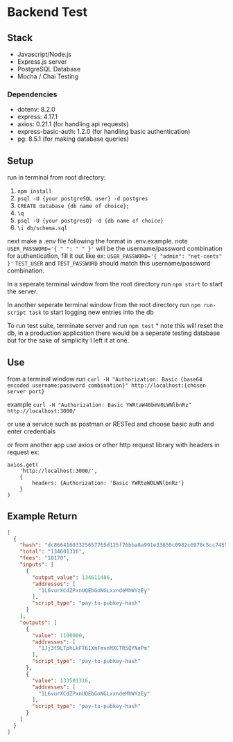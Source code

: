 # Backend Test

## Stack 
- Javascript/Node.js
- Express.js server
- PostgreSQL Database
- Mocha / Chai Testing

### Dependencies 
- dotenv: 8.2.0 
- express: 4.17.1 
- axios: 0.21.1 (for  handling api requests)
- express-basic-auth: 1.2.0 (for handling basic authentication)
- pg: 8.5.1 (for making database queries)

## Setup 
run in terminal from root directory:
1. ```npm install```
2. ```psql -U {your postgreSQL user} -d postgres```
3. ```CREATE database {db name of choice};```
4. ```\q```
5. ```psql -U {your postgresQ} -d {db name of choice}```
6. ```\i db/schema.sql```

next make a .env file following the format in .env.example.
note ```USER_PASSWORD='{ " ": " " }'```  will be the username/password combination for authentication, fill it out like ex: ```USER_PASSWORD='{ "admin": "net-cents" }'```
```TEST_USER``` and ```TEST_PASSWORD``` should match this username/password combination.

In a seperate terminal window from the root directory run ```npm start``` to start the server. 

In another seperate terminal window from the root directory run ```npm run-script task``` to start logging new entries into the db

To run test suite, terminate server and run ```npm test``` * note this will reset the db, in a production application there would be a seperate testing database but for the sake of simplicity I left it at one. 

## Use 
from a terminal window run ```curl -H "Authorization: Basic {base64 encoded username:password combination}" http://localhost:{chosen server port}```

example ```curl -H "Authorization: Basic YWRtaW46bmV0LWNlbnRz" http://localhost:3000/```

or use a service such as postman or RESTed and choose basic auth and enter credentials 

or from another app use axios or other http request library with headers in request ex: 
``` 
axios.get(
	'http://localhost:3000/',
	{
		headers: {Authorization: 'Basic YWRtaW0LWNlbnRz'} 
	}
) 
```

## Example Return
```JSON 
[
  {
    "hash": "dc86641603325657765d125f76bba8a991e33650c0982c6978c5cc74551c8a23",
    "total": "134601316",
    "fees": "10170",
    "inputs": [
      {
        "output_value": 134611486,
        "addresses": [
          "1L6vurXCdZPxnUQEbGoNGLxxndeMhWYzEy"
        ],
        "script_type": "pay-to-pubkey-hash"
      }
    ],
    "outputs": [
      {
        "value": 1100000,
        "addresses": [
          "1Jj3t9LTphLkFT61XmFmvnMXCTR5QYNePm"
        ],
        "script_type": "pay-to-pubkey-hash"
      },
      {
        "value": 133501316,
        "addresses": [
          "1L6vurXCdZPxnUQEbGoNGLxxndeMhWYzEy"
        ],
        "script_type": "pay-to-pubkey-hash"
      }
    ]
  }
]
```